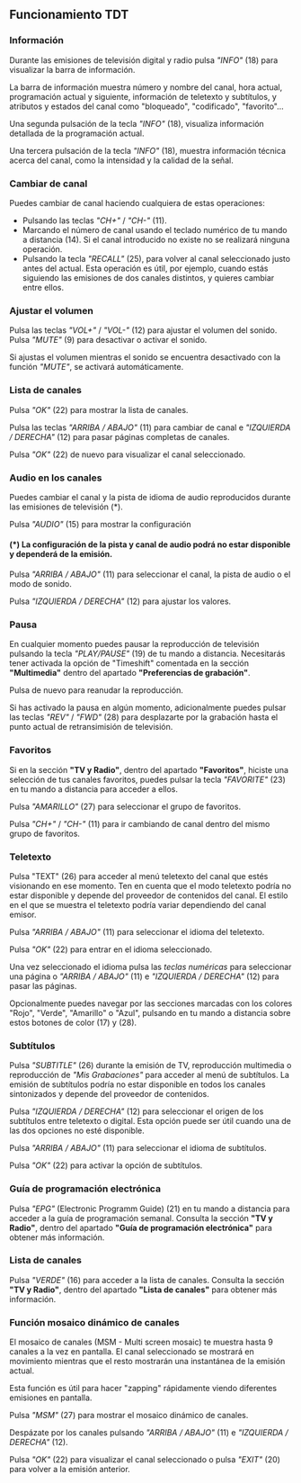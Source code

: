 ## Funcionamiento TDT

### Información
Durante las emisiones de televisión digital y radio pulsa *"INFO"* (18) para visualizar la barra de información.

La barra de información muestra número y nombre del canal, hora actual, programación actual y siguiente, información de teletexto y subtítulos, y atributos y estados del canal como "bloqueado", "codificado", "favorito"...

Una segunda pulsación de la tecla *"INFO"* (18), visualiza información detallada de la programación actual.

Una tercera pulsación de la tecla *"INFO"* (18), muestra información técnica acerca del canal, como la intensidad y la calidad de la señal.


### Cambiar de canal
Puedes cambiar de canal haciendo cualquiera de estas operaciones:
- Pulsando las teclas *"CH+"* / *"CH-"* (11).
- Marcando el número de canal usando el teclado numérico de tu mando a distancia (14). Si el canal introducido no existe no se realizará ninguna operación.
- Pulsando la tecla *"RECALL"* (25), para volver al canal seleccionado justo antes del actual. Esta operación es útil, por ejemplo, cuando estás siguiendo las emisiones de dos canales distintos, y quieres cambiar entre ellos.


### Ajustar el volumen
Pulsa las teclas *"VOL+"* / *"VOL-"* (12) para ajustar el volumen del sonido. Pulsa *"MUTE"* (9) para desactivar o activar el sonido.

Si ajustas el volumen mientras el sonido se encuentra desactivado con la función *"MUTE"*, se activará automáticamente.


### Lista de canales
Pulsa *"OK"* (22) para mostrar la lista de canales.

Pulsa las teclas *"ARRIBA / ABAJO"* (11) para cambiar de canal e *"IZQUIERDA / DERECHA"* (12) para pasar páginas completas de canales.

Pulsa *"OK"* (22) de nuevo para visualizar el canal seleccionado.

### Audio en los canales
Puedes cambiar el canal y la pista de idioma de audio reproducidos durante las emisiones de televisión (*).

Pulsa *"AUDIO"* (15) para mostrar la configuración

#### (*) La configuración de la pista y canal de audio podrá no estar disponible y dependerá de la emisión.

Pulsa *"ARRIBA / ABAJO"* (11) para seleccionar el canal, la pista de audio o el modo de sonido.

Pulsa *"IZQUIERDA / DERECHA"* (12) para ajustar los valores.

### Pausa

En cualquier momento puedes pausar la reproducción de televisión pulsando la tecla *"PLAY/PAUSE"* (19) de tu mando a distancia. Necesitarás tener activada la opción de "Timeshift" comentada en la sección **"Multimedia"** dentro del apartado **"Preferencias de grabación"**.

Pulsa de nuevo para reanudar la reproducción.

Si has activado la pausa en algún momento, adicionalmente puedes pulsar las teclas *"REV"* / *"FWD"* (28) para desplazarte por la grabación hasta el punto actual de retransimisión de televisión.

### Favoritos

Si en la sección **"TV y Radio"**, dentro del apartado **"Favoritos"**, hiciste una selección de tus canales favoritos, puedes pulsar la tecla *"FAVORITE"* (23) en tu mando a distancia para acceder a ellos.

Pulsa *"AMARILLO"* (27) para seleccionar el grupo de favoritos.

Pulsa *"CH+"* / *"CH-"* (11) para ir cambiando de canal dentro del mismo grupo de favoritos.

### Teletexto

Pulsa "TEXT" (26) para acceder al menú teletexto del canal que estés visionando en ese momento. Ten en cuenta que el modo teletexto podría no estar disponible y depende del proveedor de contenidos del canal. El estilo en el que se muestra el teletexto podría variar dependiendo del canal emisor.

Pulsa *"ARRIBA / ABAJO"* (11) para seleccionar el idioma del teletexto.

Pulsa *"OK"* (22) para entrar en el idioma seleccionado.

Una vez seleccionado el idioma pulsa las *teclas numéricas* para seleccionar una página o *"ARRIBA / ABAJO"* (11) e *"IZQUIERDA / DERECHA"* (12) para pasar las páginas.



Opcionalmente puedes navegar por las secciones marcadas con los colores "Rojo", "Verde", "Amarillo" o "Azul", pulsando en tu mando a distancia sobre estos botones de color (17) y (28).

### Subtítulos

Pulsa *"SUBTITLE"* (26) durante la emisión de TV, reproducción multimedia o reproducción de *"Mis Grabaciones"* para acceder al menú de subtítulos.
La emisión de subtítulos podría no estar disponible en todos los canales sintonizados y depende del proveedor de contenidos.

Pulsa *"IZQUIERDA / DERECHA"* (12) para seleccionar el origen de los subtítulos entre teletexto o digital. Esta opción puede ser útil cuando una de las dos opciones no esté disponible.

Pulsa *"ARRIBA / ABAJO"* (11) para seleccionar el idioma de subtítulos.

Pulsa *"OK"* (22) para activar la opción de subtítulos.



### Guía de programación electrónica
Pulsa *"EPG"* (Electronic Programm Guide) (21) en tu mando a distancia para acceder a la guía de programación semanal. Consulta la sección **"TV y Radio"**, dentro del apartado **"Guía de programación electrónica"** para obtener más información.

### Lista de canales
Pulsa *"VERDE"* (16) para acceder a la lista de canales. Consulta la sección **"TV y Radio"**, dentro del apartado **"Lista de canales"** para obtener más información.

### Función mosaico dinámico de canales
El mosaico de canales (MSM - Multi screen mosaic) te muestra hasta 9 canales a la vez en pantalla. El canal seleccionado se mostrará en movimiento mientras que el resto mostrarán una instantánea de la emisión actual.

Esta función es útil para hacer "zapping" rápidamente viendo diferentes emisiones en pantalla.

Pulsa *"MSM"* (27) para mostrar el mosaico dinámico de canales.

Despázate por los canales pulsando *"ARRIBA / ABAJO"* (11) e *"IZQUIERDA / DERECHA"* (12).

Pulsa *"OK"* (22) para visualizar el canal seleccionado o pulsa *"EXIT"* (20) para volver a la emisión anterior.














